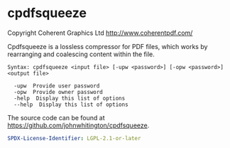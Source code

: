 # cpdfsqueeze

Copyright Coherent Graphics Ltd http://www.coherentpdf.com/

Cpdfsqueeze is a lossless compressor for PDF files, which works by rearranging and coalescing content within the file.

```
Syntax: cpdfsqueeze <input file> [-upw <password>] [-opw <password>] <output file>

  -upw  Provide user password
  -opw  Provide owner password
  -help  Display this list of options
  --help  Display this list of options
```

The source code can be found at <https://github.com/johnwhitington/cpdfsqueeze>.

```yaml
SPDX-License-Identifier: LGPL-2.1-or-later
```
